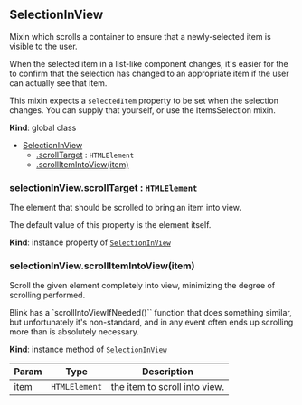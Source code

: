 <a name="SelectionInView"></a>
## SelectionInView
Mixin which scrolls a container to ensure that a newly-selected item is
visible to the user.

When the selected item in a list-like component changes, it's easier for
the to confirm that the selection has changed to an appropriate item if the
user can actually see that item.

This mixin expects a `selectedItem` property to be set when the selection
changes. You can supply that yourself, or use the ItemsSelection mixin.

**Kind**: global class  

* [SelectionInView](#SelectionInView)
    * [.scrollTarget](#SelectionInView+scrollTarget) : <code>HTMLElement</code>
    * [.scrollItemIntoView(item)](#SelectionInView+scrollItemIntoView)

<a name="SelectionInView+scrollTarget"></a>
### selectionInView.scrollTarget : <code>HTMLElement</code>
The element that should be scrolled to bring an item into view.

The default value of this property is the element itself.

**Kind**: instance property of <code>[SelectionInView](#SelectionInView)</code>  
<a name="SelectionInView+scrollItemIntoView"></a>
### selectionInView.scrollItemIntoView(item)
Scroll the given element completely into view, minimizing the degree of
scrolling performed.

Blink has a `scrollIntoViewIfNeeded()`` function that does something
similar, but unfortunately it's non-standard, and in any event often ends
up scrolling more than is absolutely necessary.

**Kind**: instance method of <code>[SelectionInView](#SelectionInView)</code>  

| Param | Type | Description |
| --- | --- | --- |
| item | <code>HTMLElement</code> | the item to scroll into view. |

